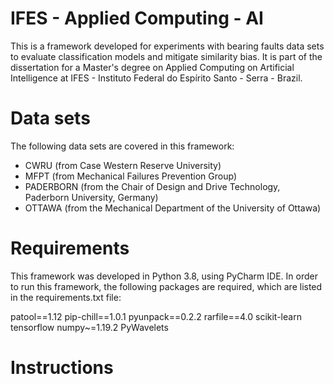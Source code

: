 # IFES - Applied Computing - AI

This is a framework developed for experiments with bearing faults data sets to evaluate classification models and mitigate similarity bias.
It is part of the dissertation for a Master's degree on Applied Computing on Artificial Intelligence at IFES - Instituto Federal do Espírito Santo - Serra - Brazil.

# Data sets

The following data sets are covered in this framework:

- CWRU (from Case Western Reserve University)
- MFPT (from Mechanical Failures Prevention Group)
- PADERBORN (from the Chair of Design and Drive Technology, Paderborn University, Germany)
- OTTAWA (from the Mechanical Department of the University of Ottawa)

# Requirements

This framework was developed in Python 3.8, using PyCharm IDE.
In order to run this framework, the following packages are required, which are listed in the requirements.txt file:

patool==1.12
pip-chill==1.0.1
pyunpack==0.2.2
rarfile==4.0
scikit-learn
tensorflow
numpy~=1.19.2
PyWavelets

# Instructions

